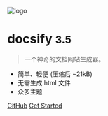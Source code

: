 ![logo](https://lrl-static.oss-cn-beijing.aliyuncs.com/avatar/7c51efc8-fda3-4f80-949f-e1a2119822fc/gpg62ZGaz3Ex8b4pK29SCy.jpg)

# docsify <small>3.5</small>

> 一个神奇的文档网站生成器。

- 简单、轻便 (压缩后 ~21kB)
- 无需生成 html 文件
- 众多主题

[GitHub](https://github.com/docsifyjs/docsify/)
[Get Started](#docsify)
